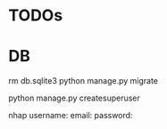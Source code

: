 # TODOs

# DB
rm db.sqlite3
python manage.py migrate


python manage.py createsuperuser

nhap username:
email:
password: